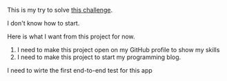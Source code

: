 This is my try to solve [this challenge](https://codingchallenges.fyi/challenges/challenge-wc).

I don't know how to start.

Here is what I want from this project for now.
1. I need to make this project open on my GitHub profile to show my skills
2. I need to make this project to start my programming blog.


I need to wirte the first end-to-end test for this app
